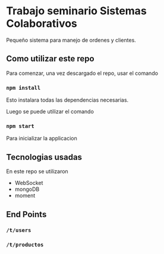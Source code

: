 # Trabajo seminario Sistemas Colaborativos
Pequeño sistema para manejo de ordenes y clientes.

## Como utilizar este repo
Para comenzar, una vez descargado el repo, usar el comando
### `npm install`
Esto instalara todas las dependencias necesarias.

Luego se puede utilizar el comando
### `npm start`
Para inicializar la applicacion

## Tecnologias usadas
En este repo se utilizaron
- WebSocket
- mongoDB
- moment

## End Points
### `/t/users`
### `/t/productos`
